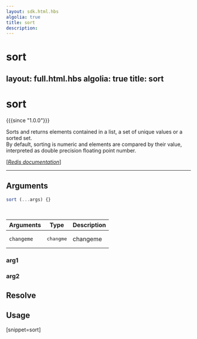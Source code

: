```yaml
---
layout: sdk.html.hbs
algolia: true
title: sort
description:
---
```


# sort
layout: full.html.hbs
algolia: true
title: sort
---

# sort

{{{since "1.0.0"}}}

Sorts and returns elements contained in a list, a set of unique values or a sorted set.  
By default, sorting is numeric and elements are compared by their value, interpreted as double precision floating point number.

[[_Redis documentation_]](https://redis.io/commands/sort)

---

## Arguments

```js
sort (...args) {}

```

<br/>

| Arguments    | Type    | Description |
|--------------|---------|-------------|
| ``changeme`` | <pre>changme</pre> | changeme    |

### arg1

### arg2

## Resolve

## Usage

[snippet=sort]

